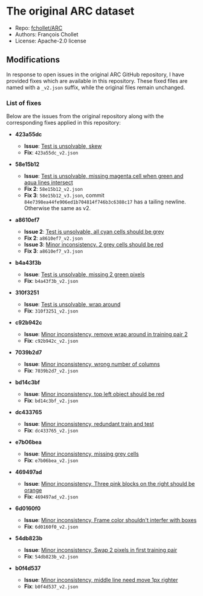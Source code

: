 # The original ARC dataset

- Repo: [fchollet/ARC](https://github.com/fchollet/ARC/tree/master/data)
- Authors: François Chollet
- License: Apache-2.0 license

## Modifications

In response to open issues in the original ARC GitHub repository, I have provided fixes which are available in this repository. These fixed files are named with a `_v2.json` suffix, while the original files remain unchanged.

### List of fixes

Below are the issues from the original repository along with the corresponding fixes applied in this repository:

- **423a55dc**
  - **Issue**: [Test is unsolvable, skew](https://github.com/fchollet/ARC/issues/98)
  - **Fix**: `423a55dc_v2.json`

- **58e15b12**
  - **Issue**: [Test is unsolvable, missing magenta cell when green and aqua lines intersect](https://github.com/fchollet/ARC/issues/86)
  - **Fix 2**: `58e15b12_v2.json`
  - **Fix 3**: `58e15b12_v3.json`, commit `84e7398ea44fe906ed1b704814f746b3c6388c17` has a tailing newline. Otherwise the same as v2.

- **a8610ef7**
  - **Issue 2**: [Test is unsolvable, all cyan cells should be grey](https://github.com/fchollet/ARC/issues/89)
  - **Fix 2**: `a8610ef7_v2.json`
  - **Issue 3**: [Minor inconsistency. 2 grey cells should be red](https://github.com/fchollet/ARC/commit/b7fd42c53f0c26a807ba0b00e42f858d2c11d125#diff-c9615dc3b4f3586bf08d44c1895878a70fa69e5e86a3b6d6b510fee6fe544b81)
  - **Fix 3**: `a8610ef7_v3.json`

- **b4a43f3b**
  - **Issue**: [Test is unsolvable, missing 2 green pixels](https://github.com/fchollet/ARC/issues/101)
  - **Fix**: `b4a43f3b_v2.json`

- **310f3251**
  - **Issue**: [Test is unsolvable, wrap around](https://github.com/fchollet/ARC/issues/99)
  - **Fix**: `310f3251_v2.json`

- **c92b942c**
  - **Issue**: [Minor inconsistency, remove wrap around in training pair 2](https://github.com/fchollet/ARC/commit/b7fd42c53f0c26a807ba0b00e42f858d2c11d125#diff-5449fd633a009a5f87bd1b7c19afd8048470161cc66bfced69ad0ffe8f2487a2)
  - **Fix**: `c92b942c_v2.json`

- **7039b2d7**
  - **Issue**: [Minor inconsistency, wrong number of columns](https://github.com/fchollet/ARC/pull/75)
  - **Fix**: `7039b2d7_v2.json`

- **bd14c3bf**
  - **Issue**: [Minor inconsistency, top left object should be red](https://github.com/fchollet/ARC/issues/73)
  - **Fix**: `bd14c3bf_v2.json`

- **dc433765**
  - **Issue**: [Minor inconsistency, redundant train and test](https://github.com/fchollet/ARC/issues/29)
  - **Fix**: `dc433765_v2.json`

- **e7b06bea**
  - **Issue**: [Minor inconsistency, missing grey cells](https://github.com/fchollet/ARC/pull/85)
  - **Fix**: `e7b06bea_v2.json`

- **469497ad**
  - **Issue**: [Minor inconsistency, Three pink blocks on the right should be orange](https://github.com/fchollet/ARC/pull/79)
  - **Fix**: `469497ad_v2.json`

- **6d0160f0**
  - **Issue**: [Minor inconsistency, Frame color shouldn't interfer with boxes](https://github.com/fchollet/ARC/pull/72)
  - **Fix**: `6d0160f0_v2.json`

- **54db823b**
  - **Issue**: [Minor inconsistency, Swap 2 pixels in first training pair](https://github.com/fchollet/ARC/commit/b7fd42c53f0c26a807ba0b00e42f858d2c11d125#diff-f0f2417d9757edfc08cee5fd123f4fac5a6b6941b20e348db88ca20e4118bd45)
  - **Fix**: `54db823b_v2.json`

- **b0f4d537**
  - **Issue**: [Minor inconsistency, middle line need move 1px righter](https://github.com/fchollet/ARC/issues/63)
  - **Fix**: `b0f4d537_v2.json`
